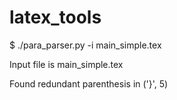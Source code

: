 # latex_tools

$ ./para_parser.py -i main_simple.tex

Input file is  main_simple.tex

Found redundant parenthesis in ('}', 5)
